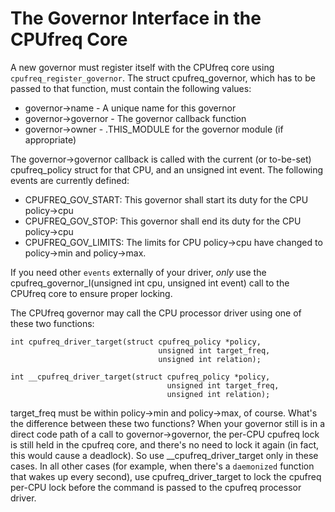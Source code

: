 The Governor Interface in the CPUfreq Core
=============================================

A new governor must register itself with the CPUfreq core using `cpufreq_register_governor`. The struct cpufreq_governor, which has to
be passed to that function, must contain the following values:

* governor->name -	    A unique name for this governor
* governor->governor -	    The governor callback function
* governor->owner	-	    .THIS_MODULE for the governor module (if appropriate)

The governor->governor callback is called with the current (or to-be-set) cpufreq_policy struct for that CPU, and an unsigned int event. The following events are currently defined:

* CPUFREQ_GOV_START:   This governor shall start its duty for the CPU policy->cpu
* CPUFREQ_GOV_STOP:    This governor shall end its duty for the CPU policy->cpu
* CPUFREQ_GOV_LIMITS:  The limits for CPU policy->cpu have changed to policy->min and policy->max.

If you need other `events` externally of your driver, _only_ use the cpufreq_governor_l(unsigned int cpu, unsigned int event) call to the
CPUfreq core to ensure proper locking.


The CPUfreq governor may call the CPU processor driver using one of these two functions:
```
int cpufreq_driver_target(struct cpufreq_policy *policy,
                                 unsigned int target_freq,
                                 unsigned int relation);

int __cpufreq_driver_target(struct cpufreq_policy *policy,
                                   unsigned int target_freq,
                                   unsigned int relation);
```
target_freq must be within policy->min and policy->max, of course. What's the difference between these two functions? When your governor
still is in a direct code path of a call to governor->governor, the per-CPU cpufreq lock is still held in the cpufreq core, and there's
no need to lock it again (in fact, this would cause a deadlock). So use __cpufreq_driver_target only in these cases. In all other cases 
(for example, when there's a `daemonized` function that wakes up  every second), use cpufreq_driver_target to lock the cpufreq per-CPU
lock before the command is passed to the cpufreq processor driver.
